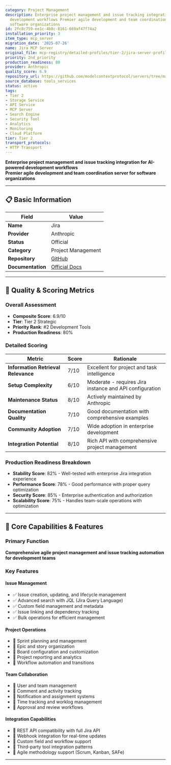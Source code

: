 ```yaml
---
category: Project Management
description: Enterprise project management and issue tracking integration for AI-powered
  development workflows Premier agile development and team coordination server for
  software organizations
id: 2fc8c759-ee1c-4b8c-8161-669af47f74a2
installation_priority: 3
item_type: mcp_server
migration_date: '2025-07-26'
name: Jira MCP Server
original_file: mcp-registry/detailed-profiles/tier-2/jira-server-profile.md
priority: 2nd_priority
production_readiness: 80
provider: Anthropic
quality_score: 6.9
repository_url: https://github.com/modelcontextprotocol/servers/tree/main/src/jira
source_database: tools_services
status: active
tags:
- Tier 2
- Storage Service
- API Service
- MCP Server
- Search Engine
- Security Tool
- Analytics
- Monitoring
- Cloud Platform
tier: Tier 2
transport_protocols:
- HTTP Transport
---
```


**Enterprise project management and issue tracking integration for AI-powered development workflows**  
**Premier agile development and team coordination server for software organizations**

---

## 📋 Basic Information

| Field | Value |
|-------|-------|
| **Name** | Jira |
| **Provider** | Anthropic |
| **Status** | Official |
| **Category** | Project Management |
| **Repository** | [GitHub](https://github.com/modelcontextprotocol/servers/tree/main/src/jira) |
| **Documentation** | [Official Docs](https://modelcontextprotocol.io/servers/jira) |

---

## 🎯 Quality & Scoring Metrics

### Overall Assessment
- **Composite Score**: 6.9/10
- **Tier**: Tier 2 Strategic
- **Priority Rank**: #2 Development Tools
- **Production Readiness**: 80%

### Detailed Scoring
| Metric | Score | Rationale |
|--------|-------|-----------|
| **Information Retrieval Relevance** | 7/10 | Excellent for project and task intelligence |
| **Setup Complexity** | 6/10 | Moderate - requires Jira instance and API configuration |
| **Maintenance Status** | 8/10 | Actively maintained by Anthropic |
| **Documentation Quality** | 7/10 | Good documentation with comprehensive examples |
| **Community Adoption** | 7/10 | Wide adoption in enterprise development |
| **Integration Potential** | 8/10 | Rich API with comprehensive project management |

### Production Readiness Breakdown
- **Stability Score**: 82% - Well-tested with enterprise Jira integration experience
- **Performance Score**: 78% - Good performance with proper query optimization
- **Security Score**: 85% - Enterprise authentication and authorization
- **Scalability Score**: 75% - Handles team-scale operations with optimization

---

## 🚀 Core Capabilities & Features

### Primary Function
**Comprehensive agile project management and issue tracking automation for development teams**

### Key Features

#### Issue Management
- ✅ Issue creation, updating, and lifecycle management
- ✅ Advanced search with JQL (Jira Query Language)
- ✅ Custom field management and metadata
- ✅ Issue linking and dependency tracking
- ✅ Bulk operations for efficient management

#### Project Operations
- 🔄 Sprint planning and management
- 🔄 Epic and story organization
- 🔄 Board configuration and customization
- 🔄 Project reporting and analytics
- 🔄 Workflow automation and transitions

#### Team Collaboration
- 👥 User and team management
- 👥 Comment and activity tracking
- 👥 Notification and assignment systems
- 👥 Time tracking and worklog management
- 👥 Approval and review workflows

#### Integration Capabilities
- 🔗 REST API compatibility with full Jira API
- 🔗 Webhook integration for real-time updates
- 🔗 Custom field and workflow support
- 🔗 Third-party tool integration patterns
- 🔗 Agile methodology support (Scrum, Kanban, SAFe)

---